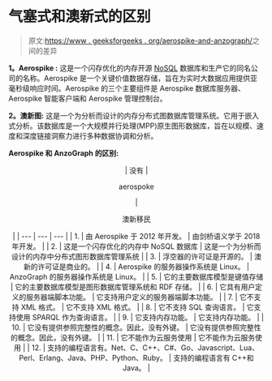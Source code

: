 # 气塞式和澳新式的区别

> 原文:[https://www . geeksforgeeks . org/aerospike-and-anzograph/](https://www.geeksforgeeks.org/difference-between-aerospike-and-anzograph/)之间的差异

**1。Aerospike :**
这是一个闪存优化的内存开源 [NoSQL](https://www.geeksforgeeks.org/introduction-to-nosql/) 数据库和生产它的同名公司的名称。Aerospike 是一个关键价值数据存储，旨在为实时大数据应用提供亚毫秒级响应时间。Aerospike 的三个主要组件是 Aerospike 数据库服务器、Aerospike 智能客户端和 Aerospike 管理控制台。

**2。澳新图:**
这是一个为分析而设计的内存分布式图数据库管理系统。它用于嵌入式分析。该数据库是一个大规模并行处理(MPP)原生图形数据库，旨在以规模、速度和深度链接洞察力进行多种数据协调和分析。

**Aerospike 和 AnzoGraph 的区别:**

<center>

| 没有 | 

aerospoke

 | 

澳新移民

 |
| --- | --- | --- |
| 1. | 由 Aerospike 于 2012 年开发。 | 由剑桥语义学于 2018 年开发。 |
| 2. | 这是一个闪存优化的内存中 NoSQL 数据库 | 这是一个为分析而设计的内存中分布式图形数据库管理系统 |
| 3. | 浮空器的许可证是开源的。 | 澳新的许可证是商业的。 |
| 4. | Aerospike 的服务器操作系统是 Linux。 | AnzoGraph 的服务器操作系统是 Linux。 |
| 5. | 它的主要数据库模型是键值存储 | 它的主要数据库模型是图形数据库管理系统和 RDF 存储。 |
| 6. | 它具有用户定义的服务器端脚本功能。 | 它支持用户定义的服务器端脚本功能。 |
| 7. | 它不支持 XML 格式。 | 它不支持 XML 格式。 |
| 8. | 它不支持 SQL 查询语言。 | 它支持使用 SPARQL 作为查询语言。 |
| 9. | 它支持内存功能。 | 它支持内存功能。 |
| 10. | 它没有提供参照完整性的概念。因此，没有外键。 | 它没有提供参照完整性的概念。因此，没有外键。 |
| 11. | 它不能作为云服务使用 | 它不能作为云服务使用 |
| 12. | 支持的编程语言有。Net、C、C++、C#、Go、Javascript、Lua、Perl、Erlang、Java、PHP、Python、Ruby。 | 支持的编程语言有 C++和 Java。 |

</center>